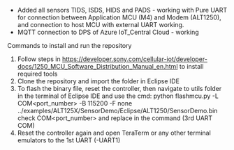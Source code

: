 * Added all sensors TIDS, ISDS, HIDS and PADS - working with Pure UART for connection between Application MCU (M4) and Modem (ALT1250), and connection to host MCU with external UART working.
* MQTT connection to DPS of Azure IoT_Central Cloud - working

Commands to install and run the repository
1) Follow steps in https://developer.sony.com/cellular-iot/developer-docs/1250_MCU_Software_Distribution_Manual_en.html to install required tools
2) Clone the repository and import the folder in Eclipse IDE
3) To flash the binary file, reset the controller, then navigate to utils folder in the terminal of Eclipse IDE and use the cmd:
python flashmcu.py -L COM<port_number> -B 115200 -F none ../examples/ALT125X/SensorDemo/Eclipse/ALT1250/SensorDemo.bin
check COM<port_number> and replace in the command (3rd UART COM)
4) Reset the controller again and open TeraTerm or any other terminal emulators to the 1st UART (-UART1)
